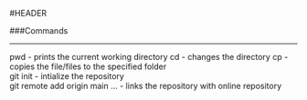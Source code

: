 #HEADER <br>

###Commands <br>

---

pwd - prints the current working directory
cd - changes the directory
cp - copies the file/files to the specified folder  
git init - intialize the repository  
git remote add origin main ... - links the repository with online repository
